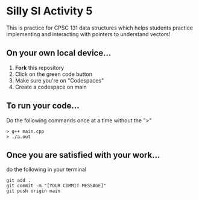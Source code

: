 # Silly SI Activity 5
This is practice for CPSC 131 data structures which helps students practice implementing and interacting with pointers to understand vectors!

## On your own local device...
1. **Fork** this repository
2. Click on the green code button
3. Make sure you're on "Codespaces"
4. Create a codespace on main

## To run your code...
Do the following commands once at a time without the ">"
```
> g++ main.cpp
> ./a.out
```

## Once you are satisfied with your work...
do the following in your terminal
```
git add .
git commit -m "[YOUR COMMIT MESSAGE]"
git push origin main
```

